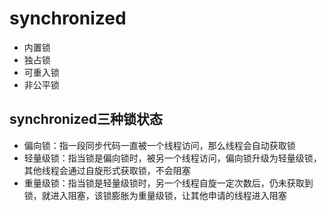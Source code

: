 # synchronized

* 内置锁
* 独占锁
* 可重入锁
* 非公平锁

synchronized三种锁状态
------------------
* 偏向锁：指一段同步代码一直被一个线程访问，那么线程会自动获取锁
* 轻量级锁：指当锁是偏向锁时，被另一个线程访问，偏向锁升级为轻量级锁，其他线程会通过自旋形式获取锁，不会阻塞
* 重量级锁：指当锁是轻量级锁时，另一个线程自旋一定次数后，仍未获取到锁，就进入阻塞，该锁膨胀为重量级锁，让其他申请的线程进入阻塞